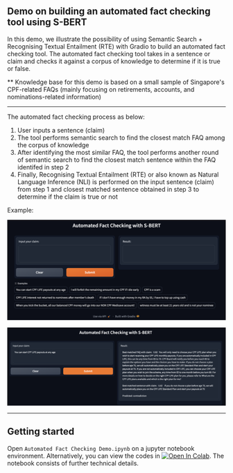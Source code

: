 ## Demo on building an automated fact checking tool using S-BERT
In this demo, we illustrate the possibility of using Semantic Search + Recognising Textual Entailment (RTE) with Gradio to build an automated fact checking tool. 
The automated fact checking tool takes in a sentence or claim and checks it against a corpus of knowledge to determine if it is true or false.

** Knowledge base for this demo is based on a small sample of Singapore's CPF-related FAQs (mainly focusing on retirements, accounts, and nominations-related information)

---

The automated fact checking process as below:
1. User inputs a sentence (claim)
2. The tool performs semantic search to find the closest match FAQ among the corpus of knowledge
3. After identifying the most similar FAQ, the tool performs another round of semantic search to find the closest match sentence within the FAQ identifed in step 2
4. Finally, Recognising Textual Entailment (RTE) or also known as Natural Language Inference (NLI) is performed on the input sentence (claim) from step 1 and closest matched sentence obtained in step 3 to determine if the claim is true or not  

Example:

![jpg](img/Gradio-1.png)

![jpg](img/Gradio-2.png)

---

## Getting started
Open `Automated Fact Checking Demo.ipynb` on a jupyter notebook environment. Alternatively, you can view the codes in [![Open In Colab](https://colab.research.google.com/assets/colab-badge.svg)](https://colab.research.google.com/drive/10ajPR1S3Q-RDKR4tEsEnlzLSJRja5baW#scrollTo=s9XeSjqHNGW-?usp=sharing). The notebook consists of further technical details.
